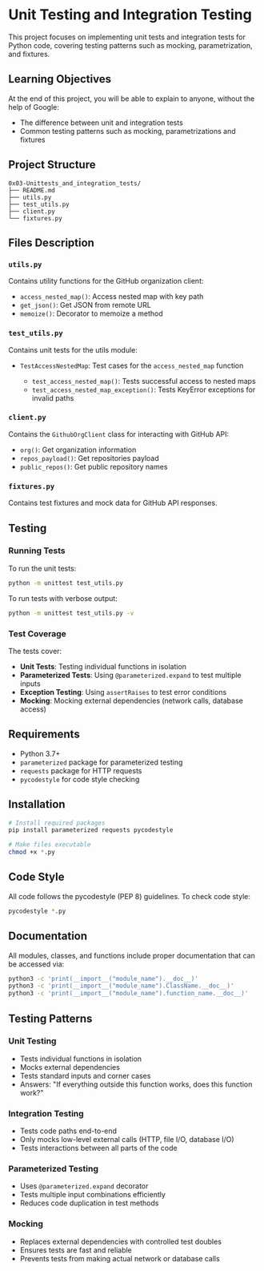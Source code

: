 # Unit Testing and Integration Testing

This project focuses on implementing unit tests and integration tests for Python code, covering testing patterns such as mocking, parametrization, and fixtures.

## Learning Objectives

At the end of this project, you will be able to explain to anyone, without the help of Google:

- The difference between unit and integration tests
- Common testing patterns such as mocking, parametrizations and fixtures

## Project Structure

```text
0x03-Unittests_and_integration_tests/
├── README.md
├── utils.py
├── test_utils.py
├── client.py
└── fixtures.py
```

## Files Description

### `utils.py`

Contains utility functions for the GitHub organization client:

- `access_nested_map()`: Access nested map with key path
- `get_json()`: Get JSON from remote URL
- `memoize()`: Decorator to memoize a method

### `test_utils.py`

Contains unit tests for the utils module:

- `TestAccessNestedMap`: Test cases for the `access_nested_map` function

  - `test_access_nested_map()`: Tests successful access to nested maps
  - `test_access_nested_map_exception()`: Tests KeyError exceptions for invalid paths

### `client.py`

Contains the `GithubOrgClient` class for interacting with GitHub API:

- `org()`: Get organization information
- `repos_payload()`: Get repositories payload
- `public_repos()`: Get public repository names

### `fixtures.py`

Contains test fixtures and mock data for GitHub API responses.

## Testing

### Running Tests

To run the unit tests:

```bash
python -m unittest test_utils.py
```

To run tests with verbose output:

```bash
python -m unittest test_utils.py -v
```

### Test Coverage

The tests cover:

- **Unit Tests**: Testing individual functions in isolation
- **Parameterized Tests**: Using `@parameterized.expand` to test multiple inputs
- **Exception Testing**: Using `assertRaises` to test error conditions
- **Mocking**: Mocking external dependencies (network calls, database access)

## Requirements

- Python 3.7+
- `parameterized` package for parameterized testing
- `requests` package for HTTP requests
- `pycodestyle` for code style checking

## Installation

```bash
# Install required packages
pip install parameterized requests pycodestyle

# Make files executable
chmod +x *.py
```

## Code Style

All code follows the pycodestyle (PEP 8) guidelines. To check code style:

```bash
pycodestyle *.py
```

## Documentation

All modules, classes, and functions include proper documentation that can be accessed via:

```bash
python3 -c 'print(__import__("module_name").__doc__)'
python3 -c 'print(__import__("module_name").ClassName.__doc__)'
python3 -c 'print(__import__("module_name").function_name.__doc__)'
```

## Testing Patterns

### Unit Testing

- Tests individual functions in isolation
- Mocks external dependencies
- Tests standard inputs and corner cases
- Answers: "If everything outside this function works, does this function work?"

### Integration Testing

- Tests code paths end-to-end
- Only mocks low-level external calls (HTTP, file I/O, database I/O)
- Tests interactions between all parts of the code

### Parameterized Testing

- Uses `@parameterized.expand` decorator
- Tests multiple input combinations efficiently
- Reduces code duplication in test methods

### Mocking

- Replaces external dependencies with controlled test doubles
- Ensures tests are fast and reliable
- Prevents tests from making actual network or database calls 